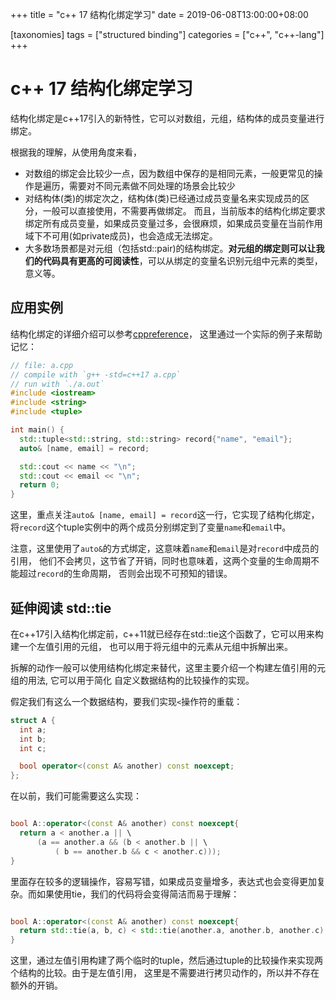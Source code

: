 
+++
title = "c++ 17 结构化绑定学习"
date = 2019-06-08T13:00:00+08:00

[taxonomies]
tags = ["structured binding"]
categories = ["c++", "c++-lang"]
+++

# c++ 17 结构化绑定学习

结构化绑定是c++17引入的新特性，它可以对数组，元组，结构体的成员变量进行绑定。

根据我的理解，从使用角度来看，

* 对数组的绑定会比较少一点，因为数组中保存的是相同元素，一般更常见的操作是遍历，需要对不同元素做不同处理的场景会比较少
* 对结构体(类)的绑定次之，结构体(类)已经通过成员变量名来实现成员的区分，一般可以直接使用，不需要再做绑定。
而且，当前版本的结构化绑定要求绑定所有成员变量，如果成员变量过多，会很麻烦，如果成员变量在当前作用域下不可用(如private成员)，也会造成无法绑定。
* 大多数场景都是对元组（包括std::pair)的结构绑定。**对元组的绑定则可以让我们的代码具有更高的可阅读性**，可以从绑定的变量名识别元组中元素的类型，意义等。

## 应用实例

结构化绑定的详细介绍可以参考[cppreference](https://en.cppreference.com/w/cpp/language/structured_binding)，
这里通过一个实际的例子来帮助记忆：

```c++
// file: a.cpp
// compile with `g++ -std=c++17 a.cpp`
// run with `./a.out`
#include <iostream>
#include <string>
#include <tuple>

int main() {
  std::tuple<std::string, std::string> record{"name", "email"};
  auto& [name, email] = record;

  std::cout << name << "\n";
  std::cout << email << "\n";
  return 0;
}
```

这里，重点关注`auto& [name, email] = record`这一行，它实现了结构化绑定，
将`record`这个tuple实例中的两个成员分别绑定到了变量`name`和`email`中。

注意，这里使用了`auto&`的方式绑定，这意味着`name`和`email`是对`record`中成员的引用，
他们不会拷贝，这节省了开销，同时也意味着，这两个变量的生命周期不能超过`record`的生命周期，
否则会出现不可预知的错误。

## 延伸阅读 std::tie

在c++17引入结构化绑定前，c++11就已经存在std::tie这个函数了，它可以用来构建一个左值引用的元组，
也可以用于将元组中的元素从元组中拆解出来。

拆解的动作一般可以使用结构化绑定来替代，这里主要介绍一个构建左值引用的元组的用法, 它可以用于简化
自定义数据结构的比较操作的实现。

假定我们有这么一个数据结构，要我们实现`<`操作符的重载：

```c++
struct A {
  int a;
  int b;
  int c;

  bool operator<(const A& another) const noexcept;
};
```

在以前，我们可能需要这么实现：

```c++

bool A::operator<(const A& another) const noexcept{
  return a < another.a || \
      (a == another.a && (b < another.b || \
          ( b == another.b && c < another.c)));
}
```

里面存在较多的逻辑操作，容易写错，如果成员变量增多，表达式也会变得更加复杂。而如果使用tie，我们的代码将会变得简洁而易于理解：

```c++

bool A::operator<(const A& another) const noexcept{
  return std::tie(a, b, c) < std::tie(another.a, another.b, another.c);
}
```

这里，通过左值引用构建了两个临时的tuple，然后通过tuple的比较操作来实现两个结构的比较。由于是左值引用，
这里是不需要进行拷贝动作的，所以并不存在额外的开销。
